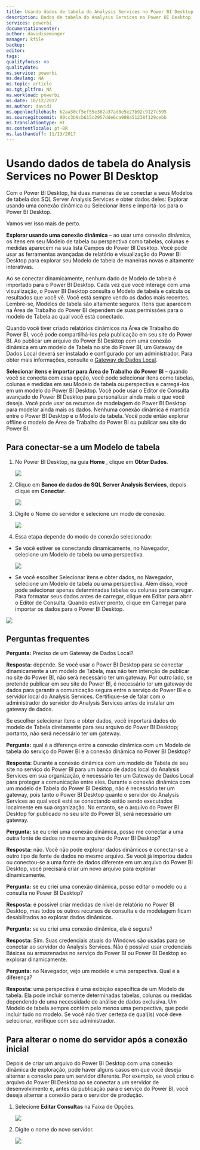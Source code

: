 ```yaml
---
title: Usando dados de tabela do Analysis Services no Power BI Desktop
description: Dados de tabela do Analysis Services no Power BI Desktop
services: powerbi
documentationcenter: 
author: davidiseminger
manager: kfile
backup: 
editor: 
tags: 
qualityfocus: no
qualitydate: 
ms.service: powerbi
ms.devlang: NA
ms.topic: article
ms.tgt_pltfrm: NA
ms.workload: powerbi
ms.date: 10/12/2017
ms.author: davidi
ms.openlocfilehash: b2aa30cf5ef55e362a37ad8e5e27b92c9127c595
ms.sourcegitcommit: 99cc3b9cb615c2957dde6ca908a51238f129cebb
ms.translationtype: HT
ms.contentlocale: pt-BR
ms.lasthandoff: 11/13/2017
---
```

# <a name="using-analysis-services-tabular-data-in-power-bi-desktop"></a>Usando dados de tabela do Analysis Services no Power BI Desktop
Com o Power BI Desktop, há duas maneiras de se conectar a seus Modelos de tabela dos SQL Server Analysis Services e obter dados deles: Explorar usando uma conexão dinâmica ou Selecionar itens e importá-los para o Power BI Desktop.

Vamos ver isso mais de perto.

**Explorar usando uma conexão dinâmica** – ao usar uma conexão dinâmica, os itens em seu Modelo de tabela ou perspectiva como tabelas, colunas e medidas aparecem na sua lista Campos do Power BI Desktop. Você pode usar as ferramentas avançadas de relatório e visualização do Power BI Desktop para explorar seu Modelo de tabela de maneiras novas e altamente interativas.

Ao se conectar dinamicamente, nenhum dado de Modelo de tabela é importado para o Power BI Desktop. Cada vez que você interage com uma visualização, o Power BI Desktop consulta o Modelo de tabela e calcula os resultados que você vê. Você está sempre vendo os dados mais recentes. Lembre-se, Modelos de tabela são altamente seguros. Itens que aparecem na Área de Trabalho do Power BI dependem de suas permissões para o modelo de Tabela ao qual você está conectado.

Quando você tiver criado relatórios dinâmicos na Área de Trabalho do Power BI, você pode compartilhá-los pela publicação em seu site do Power BI. Ao publicar um arquivo do Power BI Desktop com uma conexão dinâmica em um modelo de Tabela no site do Power BI, um Gateway de Dados Local deverá ser instalado e configurado por um administrador. Para obter mais informações, consulte o [Gateway de Dados Local](service-gateway-onprem.md).

**Selecionar itens e importar para Área de Trabalho do Power BI** – quando você se conecta com essa opção, você pode selecionar itens como tabelas, colunas e medidas em seu Modelo de tabela ou perspectiva e carregá-los em um modelo do Power BI Desktop. Você pode usar o Editor de Consulta avançado do Power BI Desktop para personalizar ainda mais o que você deseja. Você pode usar os recursos de modelagem do Power BI Desktop para modelar ainda mais os dados. Nenhuma conexão dinâmica é mantida entre o Power BI Desktop e o Modelo de tabela. Você pode então explorar offline o modelo de Área de Trabalho do Power BI ou publicar seu site do Power BI.

## <a name="to-connect-to-a-tabular-model"></a>Para conectar-se a um Modelo de tabela
1. No Power BI Desktop, na guia **Home** , clique em **Obter Dados**.
   
   ![](media/desktop-analysis-services-tabular-data/pbid_sqlas_getdata.png)
2. Clique em **Banco de dados do SQL Server Analysis Services**, depois clique em **Conectar**.
   
   ![](media/desktop-analysis-services-tabular-data/pbid_sqlas_getdata_as.png)
3. Digite o Nome do servidor e selecione um modo de conexão. 
   
   ![](media/desktop-analysis-services-tabular-data/pbid_sqlas_getdata_as_server.png)
4. Essa etapa depende do modo de conexão selecionado:

* Se você estiver se conectando dinamicamente, no Navegador, selecione um Modelo de tabela ou uma perspectiva.
  
  ![](media/desktop-analysis-services-tabular-data/pbid_sqlas_getdata_as_live.png)
* Se você escolher Selecionar itens e obter dados, no Navegador, selecione um Modelo de tabela ou uma perspectiva. Além disso, você pode selecionar apenas determinadas tabelas ou colunas para carregar. Para formatar seus dados antes de carregar, clique em Editar para abrir o Editor de Consulta. Quando estiver pronto, clique em Carregar para importar os dados para o Power BI Desktop.

![](media/desktop-analysis-services-tabular-data/pbid_sqlas_getdata_as_select.png)

## <a name="frequently-asked-questions"></a>Perguntas frequentes
**Pergunta:** Preciso de um Gateway de Dados Local?

**Resposta:** depende. Se você usar o Power BI Desktop para se conectar dinamicamente a um modelo de Tabela, mas não tem intenção de publicar no site do Power BI, não será necessário ter um gateway. Por outro lado, se pretende publicar em seu site do Power BI, é necessário ter um gateway de dados para garantir a comunicação segura entre o serviço do Power BI e o servidor local do Analysis Services. Certifique-se de falar com o administrador do servidor do Analysis Services antes de instalar um gateway de dados.

Se escolher selecionar itens e obter dados, você importará dados do modelo de Tabela diretamente para seu arquivo do Power BI Desktop; portanto, não será necessário ter um gateway.

**Pergunta:** qual é a diferença entre a conexão dinâmica com um Modelo de tabela do serviço do Power BI e a conexão dinâmica no Power BI Desktop?

**Resposta:** Durante a conexão dinâmica com um modelo de Tabela de seu site no serviço do Power BI para um banco de dados local do Analysis Services em sua organização, é necessário ter um Gateway de Dados Local para proteger a comunicação entre eles. Durante a conexão dinâmica com um modelo de Tabela do Power BI Desktop, não é necessário ter um gateway, pois tanto o Power BI Desktop quanto o servidor do Analysis Services ao qual você está se conectando estão sendo executados localmente em sua organização. No entanto, se o arquivo do Power BI Desktop for publicado no seu site do Power BI, será necessário um gateway.

**Pergunta:** se eu criei uma conexão dinâmica, posso me conectar a uma outra fonte de dados no mesmo arquivo do Power BI Desktop?

**Resposta:** não. Você não pode explorar dados dinâmicos e conectar-se a outro tipo de fonte de dados no mesmo arquivo. Se você já importou dados ou conectou-se a uma fonte de dados diferente em um arquivo do Power BI Desktop, você precisará criar um novo arquivo para explorar dinamicamente.

**Pergunta:** se eu criei uma conexão dinâmica, posso editar o modelo ou a consulta no Power BI Desktop?

**Resposta:** é possível criar medidas de nível de relatório no Power BI Desktop, mas todos os outros recursos de consulta e de modelagem ficam desabilitados ao explorar dados dinâmicos.

**Pergunta:** se eu criei uma conexão dinâmica, ela é segura?

**Resposta:** Sim. Suas credenciais atuais do Windows são usadas para se conectar ao servidor do Analysis Services. Não é possível usar credenciais Básicas ou armazenadas no serviço do Power BI ou Power BI Desktop ao explorar dinamicamente.

**Pergunta:** no Navegador, vejo um modelo e uma perspectiva. Qual é a diferença?

**Resposta:** uma perspectiva é uma exibição específica de um Modelo de tabela. Ela pode incluir somente determinadas tabelas, colunas ou medidas dependendo de uma necessidade de análise de dados exclusiva. Um Modelo de tabela sempre contém pelo menos uma perspectiva, que pode incluir tudo no modelo. Se você não tiver certeza de qual(is) você deve selecionar, verifique com seu administrador.

## <a name="to-change-the-server-name-after-initial-connection"></a>Para alterar o nome do servidor após a conexão inicial
Depois de criar um arquivo do Power BI Desktop com uma conexão dinâmica de exploração, pode haver alguns casos em que você deseja alternar a conexão para um servidor diferente. Por exemplo, se você criou o arquivo do Power BI Desktop ao se conectar a um servidor de desenvolvimento e, antes da publicação para o serviço do Power BI, você deseja alternar a conexão para o servidor de produção.

1. Selecione **Editar Consultas** na Faixa de Opções.
   
   ![](media/desktop-analysis-services-tabular-data/pbid_sqlas_chname_editquery.png)
2. Digite o nome do novo servidor.
   
   ![](media/desktop-analysis-services-tabular-data/pbid_sqlas_chname_dialog.png)

